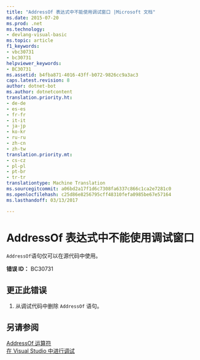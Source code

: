 ```yaml
---
title: "AddressOf 表达式中不能使用调试窗口 |Microsoft 文档"
ms.date: 2015-07-20
ms.prod: .net
ms.technology:
- devlang-visual-basic
ms.topic: article
f1_keywords:
- vbc30731
- bc30731
helpviewer_keywords:
- BC30731
ms.assetid: b4fba871-4016-43ff-b072-9826cc9a3ac3
caps.latest.revision: 8
author: dotnet-bot
ms.author: dotnetcontent
translation.priority.ht:
- de-de
- es-es
- fr-fr
- it-it
- ja-jp
- ko-kr
- ru-ru
- zh-cn
- zh-tw
translation.priority.mt:
- cs-cz
- pl-pl
- pt-br
- tr-tr
translationtype: Machine Translation
ms.sourcegitcommit: a06bd2a17f1d6c7308fa6337c866c1ca2e7281c0
ms.openlocfilehash: c25d86e8256795cff48310fefa0985be67e57164
ms.lasthandoff: 03/13/2017

---
```

# <a name="39addressof39-expressions-are-not-valid-in-debug-windows"></a>AddressOf 表达式中不能使用调试窗口
`AddressOf`语句仅可以在源代码中使用。  
  
 **错误 ID：** BC30731  
  
## <a name="to-correct-this-error"></a>更正此错误  
  
1.  从调试代码中删除 `AddressOf` 语句。  
  
## <a name="see-also"></a>另请参阅  
 [AddressOf 运算符](../../visual-basic/language-reference/operators/addressof-operator.md)   
 [在 Visual Studio 中进行调试](https://docs.microsoft.com/visualstudio/debugger/debugging-in-visual-studio)
